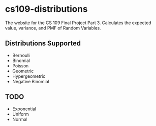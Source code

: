 # cs109-distributions
The website for the CS 109 Final Project Part 3. Calculates the expected value,
variance, and PMF of Random Variables.

## Distributions Supported
* Bernoulli
* Binomial
* Poisson
* Geometric
* Hypergeometric
* Negative Binomial

## TODO
* Exponential
* Uniform
* Normal
